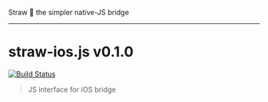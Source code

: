 Straw :tropical_drink: the simpler native-JS bridge

----
# straw-ios.js v0.1.0

[![Build Status](https://travis-ci.org/strawjs/straw-ios.js.svg?branch=master)](https://travis-ci.org/strawjs/straw-ios.js)

> JS interface for iOS bridge
